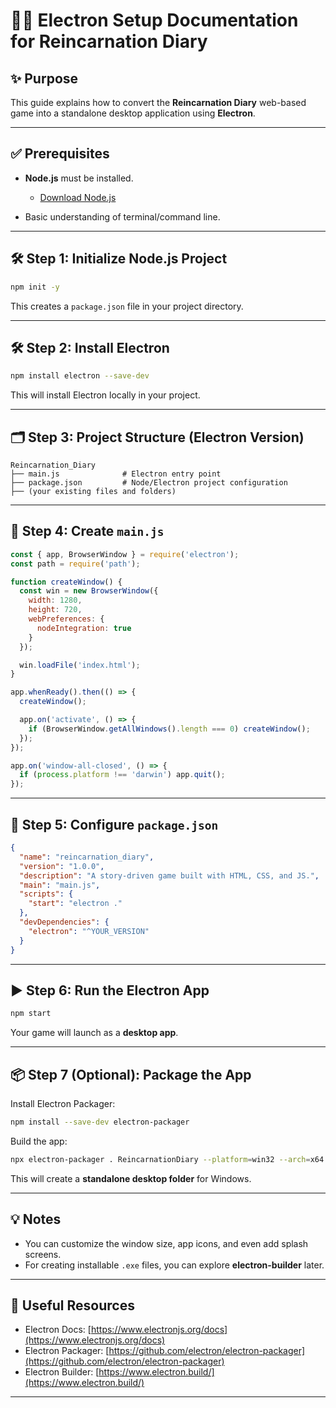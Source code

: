 # 👨‍💻 Electron Setup Documentation for Reincarnation Diary

## ✨ Purpose

This guide explains how to convert the **Reincarnation Diary** web-based game into a standalone desktop application using **Electron**.

---

## ✅ Prerequisites

* **Node.js** must be installed.

  * [Download Node.js](https://nodejs.org/)

* Basic understanding of terminal/command line.

---

## 🛠️ Step 1: Initialize Node.js Project

```bash
npm init -y
```

This creates a `package.json` file in your project directory.

---

## 🛠️ Step 2: Install Electron

```bash
npm install electron --save-dev
```

This will install Electron locally in your project.

---

## 🗂️ Step 3: Project Structure (Electron Version)

```text
Reincarnation_Diary
├── main.js              # Electron entry point
├── package.json         # Node/Electron project configuration
├── (your existing files and folders)
```

---

## 🔧 Step 4: Create `main.js`

```js
const { app, BrowserWindow } = require('electron');
const path = require('path');

function createWindow() {
  const win = new BrowserWindow({
    width: 1280,
    height: 720,
    webPreferences: {
      nodeIntegration: true
    }
  });

  win.loadFile('index.html');
}

app.whenReady().then(() => {
  createWindow();

  app.on('activate', () => {
    if (BrowserWindow.getAllWindows().length === 0) createWindow();
  });
});

app.on('window-all-closed', () => {
  if (process.platform !== 'darwin') app.quit();
});
```

---

## 📑 Step 5: Configure `package.json`

```json
{
  "name": "reincarnation_diary",
  "version": "1.0.0",
  "description": "A story-driven game built with HTML, CSS, and JS.",
  "main": "main.js",
  "scripts": {
    "start": "electron ."
  },
  "devDependencies": {
    "electron": "^YOUR_VERSION"
  }
}
```

---

## ▶️ Step 6: Run the Electron App

```bash
npm start
```

Your game will launch as a **desktop app**.

---

## 📦 Step 7 (Optional): Package the App

Install Electron Packager:

```bash
npm install --save-dev electron-packager
```

Build the app:

```bash
npx electron-packager . ReincarnationDiary --platform=win32 --arch=x64 --out=dist
```

This will create a **standalone desktop folder** for Windows.

---

## 💡 Notes

* You can customize the window size, app icons, and even add splash screens.
* For creating installable `.exe` files, you can explore **electron-builder** later.

---

## 🔗 Useful Resources

* Electron Docs: [https://www.electronjs.org/docs](https://www.electronjs.org/docs)
* Electron Packager: [https://github.com/electron/electron-packager](https://github.com/electron/electron-packager)
* Electron Builder: [https://www.electron.build/](https://www.electron.build/)

---
